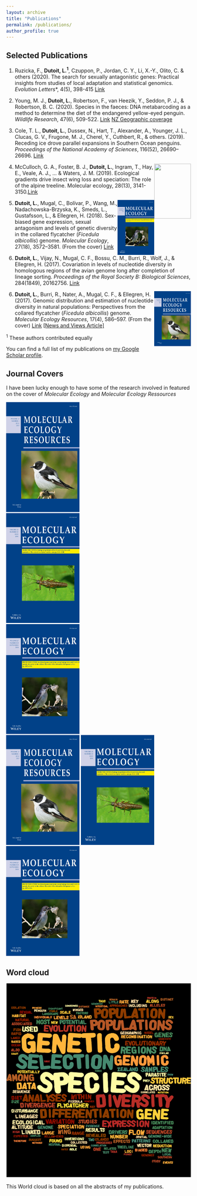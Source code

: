 ```yaml
---
layout: archive
title: "Publications"
permalink: /publications/
author_profile: true
---
```


## Selected Publications

1)	Ruzicka, F., **Dutoit, L.<sup>1</sup>**, Czuppon, P., Jordan, C. Y., Li, X.-Y., Olito, C. & others (2020). The search for sexually antagonistic genes: Practical insights from studies of local adaptation and statistical genomics. *Evolution Letters**, 4(5), 398-415 [Link](https://onlinelibrary.wiley.com/doi/full/10.1002/evl3.192)

2)	Young, M. J., **Dutoit, L.**, Robertson, F., van Heezik, Y., Seddon, P. J., & Robertson, B. C. (2020). Species in the faeces: DNA metabarcoding as a method to determine the diet of the endangered yellow-eyed penguin. *Wildlife Research*, 47(6), 509-522. [Link](https://www.publish.csiro.au/WR/WR19246)  [NZ Geographic coverage](https://www.nzgeo.com/stories/hoiho-need-to-eat-better/)

3)	Cole, T. L., **Dutoit, L.**, Dussex, N., Hart, T., Alexander, A., Younger, J. L., Clucas, G. V., Frugone, M. J., Cherel, Y., Cuthbert, R., & others. (2019). Receding ice drove parallel expansions in Southern Ocean penguins. *Proceedings of the National Academy of Sciences*, 116(52), 26690–26696. [Link](https://www.pnas.org/content/116/52/26690.short)                                                                                            
                                         
<img align="right" width="100" height="150" src="../  mec.v28.13.cover.png">


4) McCulloch, G. A., Foster, B. J., **Dutoit, L.**, Ingram, T., Hay, E., Veale, A. J., ... & Waters, J. M. (2019). Ecological gradients drive insect wing loss and speciation: The role of the alpine treeline. Molecular ecology, 28(13), 3141-3150.[Link](https://onlinelibrary.wiley.com/doi/full/10.1111/mec.15114)
                                    
                                         
<img align="right" width="100" height="150" src="../mec.2018.27.issue-18.cover.png">
                   
                   
5)	**Dutoit, L.**, Mugal, C., Bolívar, P., Wang, M., Nadachowska-Brzyska, K., Smeds, L., Gustafsson, L., & Ellegren, H. (2018). Sex-biased gene expression, sexual antagonism and levels of genetic diversity in the collared flycatcher (*Ficedula albicollis*) genome. *Molecular Ecology*, 27(18), 3572–3581. (From the cover) [Link](https://onlinelibrary.wiley.com/doi/full/10.1111/mec.14789)  

6)	**Dutoit, L.**, Vijay, N., Mugal, C. F., Bossu, C. M., Burri, R., Wolf, J., & Ellegren, H. (2017). Covariation in levels of nucleotide diversity in homologous regions of the avian genome long after completion of lineage sorting. *Proceedings of the Royal Society B: Biological Sciences*, 284(1849), 20162756. [Link](https://royalsocietypublishing.org/doi/10.1098/rspb.2016.2756)


<img align="right" width="100" height="150" src="../men.2017.17.issue-4.cover.png">

6)	**Dutoit, L.**, Burri, R., Nater, A., Mugal, C. F., & Ellegren, H. (2017). Genomic distribution and estimation of nucleotide diversity in natural populations: Perspectives from the collared flycatcher (*Ficedula albicollis*) genome. *Molecular Ecology Resources*, 17(4), 586–597. (From the cover) [Link](https://onlinelibrary.wiley.com/doi/10.1111/1755-0998.12602) [[News and Views Article]](https://onlinelibrary.wiley.com/doi/10.1111/1755-0998.12632)

<sup>1</sup> These authors contributed equally

You can find a full list of my publications on <a href="https://scholar.google.com/citations?user=RS3wR_UAAAAJ&hl=en&oi=ao">my Google Scholar profile</a>.

## Journal Covers

I have been lucky enough to have some of the research involved in featured on the cover of *Molecular Ecology* and *Molecular Ecology Ressources*
<html div class="row">
  <div class="column">
    <img src="../men.2017.17.issue-4.cover.png" alt="Snow"  width="200" height="300">
  </div>
  <div class="column">
    <img src="../mec.v28.13.cover.png" alt="Forest"  width="200" height="300">
  </div>
  <div class="column">
    <img src="./mec.2018.27.issue-18.cover.png" alt="Mountains"  width="200" height="300">
  </div>
</div></html>

<html class="gr__ldutoit_github_io"><head></head><body data-gr-c-s-loaded="true">
    <img src="../men.2017.17.issue-4.cover.png" width="200" height="300" alt="foo">

</body></html>


<html class="gr__ldutoit_github_io"><head></head><body data-gr-c-s-loaded="true">
    <img src="../mec.v28.13.cover.png" width="200" height="300" alt="foo">

</body></html>


<html class="gr__ldutoit_github_io"><head></head><body data-gr-c-s-loaded="true">
    <img src="../mec.2018.27.issue-18.cover.png" width="200" height="300" alt="foo">

</body></html>




## Word cloud

<html class="gr__ldutoit_github_io"><head></head><body data-gr-c-s-loaded="true">
    <img src="../Wordcloud.png" alt="foo">

</body></html>

This World cloud is based on all the abstracts of my publications.
